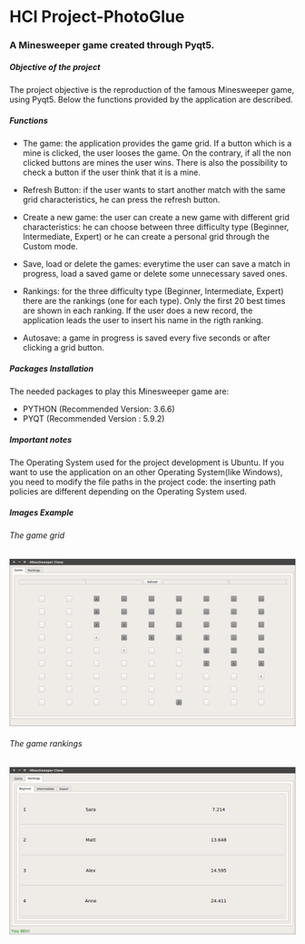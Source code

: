 # HCI Project-PhotoGlue
### A Minesweeper game created through Pyqt5.

##### Objective of the project

The project objective is the reproduction of the famous Minesweeper game, using Pyqt5.
Below the functions provided by the application are described.

##### Functions

- The game: the application provides the game grid. If a button which is a mine is clicked, the user looses the game. On the contrary, if all the non clicked buttons are mines the user wins. There is also the possibility to check a button if the user think that it is a mine.

- Refresh Button: if the user wants to start another match with the same grid characteristics, he can press the refresh button.

- Create a new game: the user can create a new game with different grid characteristics: he can choose between three difficulty type (Beginner, Intermediate, Expert) or he can create a personal grid through the Custom mode.

- Save, load or delete the games: everytime the user can save a match in progress, load a saved game or delete some unnecessary saved ones.

- Rankings: for the three difficulty type (Beginner, Intermediate, Expert) there are the rankings (one for each type). Only the first 20 best times are shown in each ranking. If the user does a new record, the application leads the user to insert his name in the rigth ranking.

- Autosave: a game in progress is saved every five seconds or after clicking a grid button.

##### Packages Installation

The needed packages to play this Minesweeper game are:

- PYTHON (Recommended Version: 3.6.6)
- PYQT (Recommended Version : 5.9.2) 

##### Important notes

The Operating System used for the project development is Ubuntu. If you want to use the application on an other Operating System(like Windows), you need to modify the file paths in the project code: the inserting path policies are different depending on the Operating System used.

##### Images Example

###### The game grid
![](imageExampleGame.png)

###### The game rankings
![](imageExampleRankings.png)
